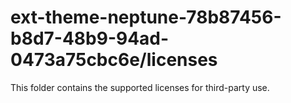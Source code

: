 # ext-theme-neptune-78b87456-b8d7-48b9-94ad-0473a75cbc6e/licenses

This folder contains the supported licenses for third-party use.
